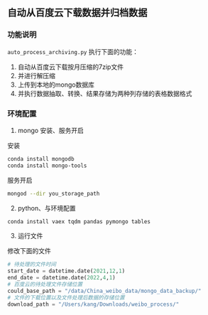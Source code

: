 
## 自动从百度云下载数据并归档数据

### 功能说明
`auto_process_archiving.py` 执行下面的功能：
1. 自动从百度云下载按月压缩的7zip文件
2. 并进行解压缩
3. 上传到本地的mongo数据库
4. 并执行数据抽取、转换、结果存储为两种列存储的表格数据格式

### 环境配置

1. mongo 安装、服务开启

安装

```bash
conda install mongodb
conda install mongo-tools
```

服务开启

```bash
mongod --dir you_storage_path
```

2. python、与环境配置

```bash
conda install vaex tqdm pandas pymongo tables
```

3. 运行文件

修改下面的文件

```python
# 待处理的文件时间
start_date = datetime.date(2021,12,1)
end_date = datetime.date(2022,4,1)
# 百度云的待处理文件存储位置
could_base_path = "/data/China_weibo_data/mongo_data_backup/"
# 文件的下载位置以及文件处理后数据的存储位置
download_path = "/Users/kang/Downloads/weibo_process/"
```